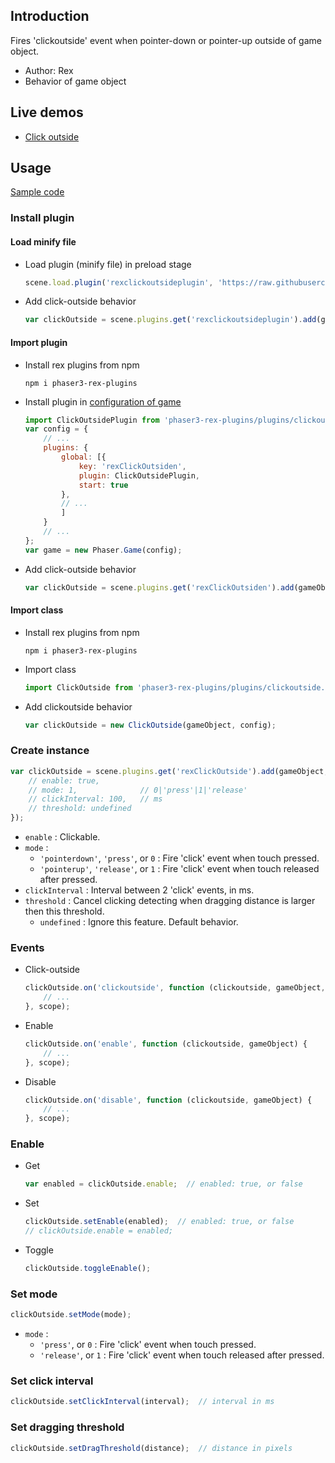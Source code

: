 ## Introduction

Fires 'clickoutside' event when pointer-down or pointer-up outside of game object.

- Author: Rex
- Behavior of game object

## Live demos

- [Click outside](https://codepen.io/rexrainbow/pen/VwQLKzE)

## Usage

[Sample code](https://github.com/rexrainbow/phaser3-rex-notes/tree/master/examples/click-outside)

### Install plugin

#### Load minify file

- Load plugin (minify file) in preload stage
    ```javascript
    scene.load.plugin('rexclickoutsideplugin', 'https://raw.githubusercontent.com/rexrainbow/phaser3-rex-notes/master/dist/rexclickoutsideplugin.min.js', true);
    ```
- Add click-outside behavior
    ```javascript
    var clickOutside = scene.plugins.get('rexclickoutsideplugin').add(gameObject, config);
    ```

#### Import plugin

- Install rex plugins from npm
    ```
    npm i phaser3-rex-plugins
    ```
- Install plugin in [configuration of game](game.md#configuration)
    ```javascript
    import ClickOutsidePlugin from 'phaser3-rex-plugins/plugins/clickoutside-plugin.js';
    var config = {
        // ...
        plugins: {
            global: [{
                key: 'rexClickOutsiden',
                plugin: ClickOutsidePlugin,
                start: true
            },
            // ...
            ]
        }
        // ...
    };
    var game = new Phaser.Game(config);
    ```
- Add click-outside behavior
    ```javascript
    var clickOutside = scene.plugins.get('rexClickOutsiden').add(gameObject, config);
    ```

#### Import class

- Install rex plugins from npm
    ```
    npm i phaser3-rex-plugins
    ```
- Import class
    ```javascript
    import ClickOutside from 'phaser3-rex-plugins/plugins/clickoutside.js';
    ```
- Add clickoutside behavior
    ```javascript
    var clickOutside = new ClickOutside(gameObject, config);
    ```

### Create instance

```javascript
var clickOutside = scene.plugins.get('rexClickOutside').add(gameObject, {
    // enable: true,
    // mode: 1,              // 0|'press'|1|'release'
    // clickInterval: 100,   // ms
    // threshold: undefined
});
```

- `enable` : Clickable.
- `mode` :
    - `'pointerdown'`, `'press'`, or `0` : Fire 'click' event when touch pressed.
    - `'pointerup'`, `'release'`, or `1` : Fire 'click' event when touch released after pressed.
- `clickInterval` : Interval between 2 'click' events, in ms.
- `threshold` : Cancel clicking detecting when dragging distance is larger then this threshold.
    - `undefined` : Ignore this feature. Default behavior.

### Events

- Click-outside
    ```javascript
    clickOutside.on('clickoutside', function (clickoutside, gameObject, pointer) {
        // ...
    }, scope);
    ```
- Enable
    ```javascript
    clickOutside.on('enable', function (clickoutside, gameObject) {
        // ...
    }, scope);
    ```
- Disable
    ```javascript
    clickOutside.on('disable', function (clickoutside, gameObject) {
        // ...
    }, scope);
    ```

### Enable

- Get
    ```javascript
    var enabled = clickOutside.enable;  // enabled: true, or false
    ```
- Set
    ```javascript
    clickOutside.setEnable(enabled);  // enabled: true, or false
    // clickOutside.enable = enabled;
    ```
- Toggle
    ```javascript
    clickOutside.toggleEnable();
    ```

### Set mode

```javascript
clickOutside.setMode(mode);
```

- `mode` :
    - `'press'`, or `0` : Fire 'click' event when touch pressed.
    - `'release'`, or `1` : Fire 'click' event when touch released after pressed.

### Set click interval

```javascript
clickOutside.setClickInterval(interval);  // interval in ms
```

### Set dragging threshold

```javascript
clickOutside.setDragThreshold(distance);  // distance in pixels
```
